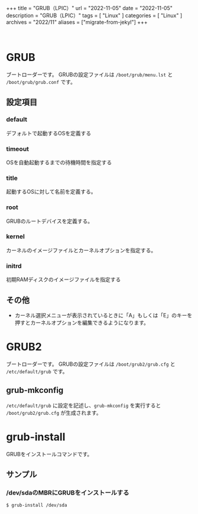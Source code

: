 +++
title = "GRUB（LPIC）"
url = "2022-11-05"
date = "2022-11-05"
description = "GRUB（LPIC）"
tags = [
  "Linux"
]
categories = [
  "Linux"
]
archives = "2022/11"
aliases = ["migrate-from-jekyl"]
+++

<br>

# GRUB

ブートローダーです。
GRUBの設定ファイルは `/boot/grub/menu.lst` と `/boot/grub/grub.conf` です。


## 設定項目

### default

デフォルトで起動するOSを定義する

### timeout

OSを自動起動するまでの待機時間を指定する

### title

起動するOSに対して名前を定義する。

### root

GRUBのルートデバイスを定義する。

### kernel

カーネルのイメージファイルとカーネルオプションを指定する。

### initrd

初期RAMディスクのイメージファイルを指定する


## その他

- カーネル選択メニューが表示されているときに「A」もしくは「E」のキーを押すとカーネルオプションを編集できるようになります。



# GRUB2

ブートローダーです。
GRUBの設定ファイルは `/boot/grub2/grub.cfg` と `/etc/default/grub` です。

## grub-mkconfig

`/etc/default/grub` に設定を記述し、`grub-mkconfig` を実行すると `/boot/grub2/grub.cfg` が生成されます。


# grub-install

GRUBをインストールコマンドです。


## サンプル

### /dev/sdaのMBRにGRUBをインストールする

```
$ grub-install /dev/sda
```

